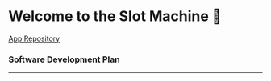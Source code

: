 # Welcome to the Slot Machine 💸

[App Repository](https://github.com/JakobCoding/TerminalApplication.git)

### Software Development Plan 
---




